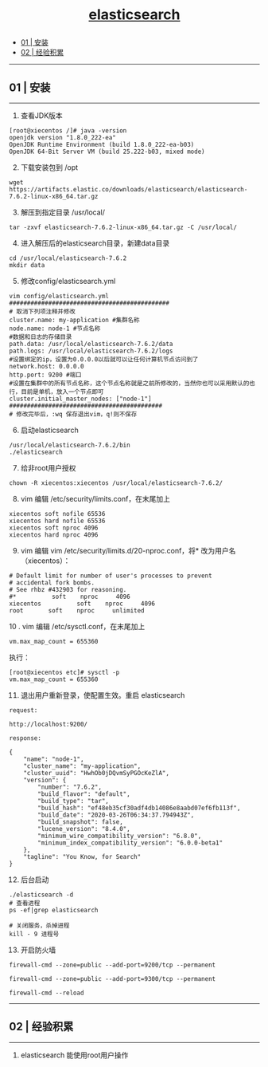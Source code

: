 # <p align="center">[elasticsearch](https://www.elastic.co/cn/)</p>

- [01 | 安装](#01)   
- [02 | 经验积累](#02)




---
<h2 id="01">01 | 安装</h2>

---

1. 查看JDK版本
```
[root@xiecentos /]# java -version
openjdk version "1.8.0_222-ea"
OpenJDK Runtime Environment (build 1.8.0_222-ea-b03)
OpenJDK 64-Bit Server VM (build 25.222-b03, mixed mode)
```
2. 下载安装包到 /opt
```
wget https://artifacts.elastic.co/downloads/elasticsearch/elasticsearch-7.6.2-linux-x86_64.tar.gz
```

3. 解压到指定目录 /usr/local/
```
tar -zxvf elasticsearch-7.6.2-linux-x86_64.tar.gz -C /usr/local/
```

4. 进入解压后的elasticsearch目录，新建data目录
```
cd /usr/local/elasticsearch-7.6.2
mkdir data
```
5. 修改config/elasticsearch.yml
```
vim config/elasticsearch.yml
#############################################
# 取消下列项注释并修改
cluster.name: my-application #集群名称
node.name: node-1 #节点名称
#数据和日志的存储目录
path.data: /usr/local/elasticsearch-7.6.2/data
path.logs: /usr/local/elasticsearch-7.6.2/logs
#设置绑定的ip，设置为0.0.0.0以后就可以让任何计算机节点访问到了
network.host: 0.0.0.0
http.port: 9200 #端口
#设置在集群中的所有节点名称，这个节点名称就是之前所修改的，当然你也可以采用默认的也行，目前是单机，放入一个节点即可
cluster.initial_master_nodes: ["node-1"]
###########################################
# 修改完毕后，:wq 保存退出vim，q!则不保存
```
6. 启动elasticsearch
```
/usr/local/elasticsearch-7.6.2/bin
./elasticsearch
```

7. 给非root用户授权
```
chown -R xiecentos:xiecentos /usr/local/elasticsearch-7.6.2/
```
8. vim 编辑 /etc/security/limits.conf，在末尾加上
```
xiecentos soft nofile 65536
xiecentos hard nofile 65536
xiecentos soft nproc 4096
xiecentos hard nproc 4096
```
9. vim 编辑 vim /etc/security/limits.d/20-nproc.conf，将* 改为用户名（xiecentos）：
```
# Default limit for number of user's processes to prevent
# accidental fork bombs.
# See rhbz #432903 for reasoning.
#*          soft    nproc     4096
xiecentos          soft    nproc     4096
root       soft    nproc     unlimited
```
10 . vim 编辑 /etc/sysctl.conf，在末尾加上
```
vm.max_map_count = 655360
```
执行：
```
[root@xiecentos etc]# sysctl -p
vm.max_map_count = 655360
```
11. 退出用户重新登录，使配置生效。重启 elasticsearch
```
request:

http://localhost:9200/

response:

{
    "name": "node-1",
    "cluster_name": "my-application",
    "cluster_uuid": "HwhOb0jDQvmSyPGOcKeZlA",
    "version": {
        "number": "7.6.2",
        "build_flavor": "default",
        "build_type": "tar",
        "build_hash": "ef48eb35cf30adf4db14086e8aabd07ef6fb113f",
        "build_date": "2020-03-26T06:34:37.794943Z",
        "build_snapshot": false,
        "lucene_version": "8.4.0",
        "minimum_wire_compatibility_version": "6.8.0",
        "minimum_index_compatibility_version": "6.0.0-beta1"
    },
    "tagline": "You Know, for Search"
}
```

12. 后台启动
```
./elasticsearch -d
# 查看进程
ps -ef|grep elasticsearch

# 关闭服务，杀掉进程
kill - 9 进程号
```
13. 开启防火墙
```
firewall-cmd --zone=public --add-port=9200/tcp --permanent

firewall-cmd --zone=public --add-port=9300/tcp --permanent

firewall-cmd --reload
```


---
<h2 id="02">02 | 经验积累</h2>

---

1. elasticsearch 能使用root用户操作
